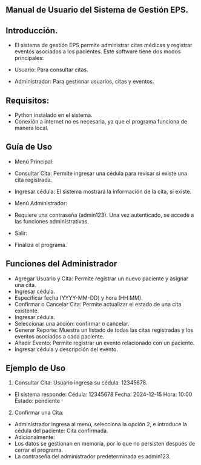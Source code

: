 ## Manual de Usuario del Sistema de Gestión EPS.
## Introducción.
- El sistema de gestión EPS permite administrar citas médicas y registrar eventos asociados a los pacientes. Este software tiene dos modos principales:

- Usuario: Para consultar citas.
- Administrador: Para gestionar usuarios, citas y eventos.

## Requisitos:
- Python instalado en el sistema.
- Conexión a internet no es necesaria, ya que el programa funciona de manera local.

## Guía de Uso
- Menú Principal:
- Consultar Cita: Permite ingresar una cédula para revisar si existe una cita registrada.
- Ingresar cédula: El sistema mostrará la información de la cita, si existe.

- Menú Administrador:
- Requiere una contraseña (admin123). Una vez autenticado, se accede a las funciones administrativas.

- Salir:
- Finaliza el programa.

## Funciones del Administrador
- Agregar Usuario y Cita:
Permite registrar un nuevo paciente y asignar una cita.
- Ingresar cédula.
- Especificar fecha (YYYY-MM-DD) y hora (HH:MM).
- Confirmar o Cancelar Cita:
Permite actualizar el estado de una cita existente.
- Ingresar cédula.
- Seleccionar una acción: confirmar o cancelar.
- Generar Reporte:
Muestra un listado de todas las citas registradas y los eventos asociados a cada paciente.
- Añadir Evento:
Permite registrar un evento relacionado con un paciente.
- Ingresar cédula y descripción del evento.
## Ejemplo de Uso
1. Consultar Cita:
Usuario ingresa su cédula: 12345678.
- El sistema responde:
Cédula: 12345678
Fecha: 2024-12-15
Hora: 10:00
Estado: pendiente
2. Confirmar una Cita:
- Administrador ingresa al menú, selecciona la opción 2, e introduce la cédula del paciente:
Cita confirmada.
- Adicionalmente: 
- Los datos se gestionan en memoria, por lo que no persisten después de cerrar el programa.
- La contraseña del administrador predeterminada es admin123.
